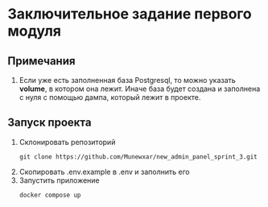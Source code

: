 # Заключительное задание первого модуля

## Примечания
1. Если уже есть заполненная база Postgresql, то можно указать **volume**, в котором она лежит. Иначе база будет создана и заполнена с нуля с помощью дампа, который лежит в проекте.

## Запуск проекта
1. Склонировать репозиторий
    ```
    git clone https://github.com/Munewxar/new_admin_panel_sprint_3.git
    ```
2. Скопировать .env.example в .env и заполнить его
3. Запустить приложение
    ```
    docker compose up
    ```
